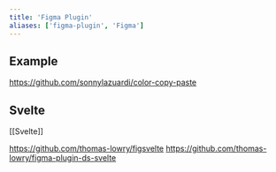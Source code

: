 ```yaml
---
title: 'Figma Plugin'
aliases: ['figma-plugin', 'Figma']
---
```


## Example

https://github.com/sonnylazuardi/color-copy-paste

## Svelte

[[Svelte]]

https://github.com/thomas-lowry/figsvelte
https://github.com/thomas-lowry/figma-plugin-ds-svelte
